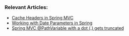 ### Relevant Articles:

- [Cache Headers in Spring MVC](https://www.baeldung.com/spring-mvc-cache-headers)
- [Working with Date Parameters in Spring](https://www.baeldung.com/spring-date-parameters)
- [Spring MVC @PathVariable with a dot (.) gets truncated](https://www.baeldung.com/spring-mvc-pathvariable-dot)